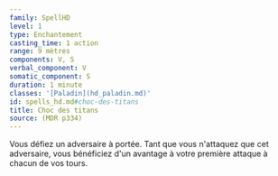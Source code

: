 ```yaml
---
family: SpellHD
level: 1
type: Enchantement
casting_time: 1 action
range: 9 mètres
components: V, S
verbal_component: V
somatic_component: S
duration: 1 minute
classes: '[Paladin](hd_paladin.md)'
id: spells_hd.md#choc-des-titans
title: Choc des titans
source: (MDR p334)
---
```


Vous défiez un adversaire à portée. Tant que vous n'attaquez que cet adversaire, vous bénéficiez d'un avantage à votre première attaque à chacun de vos tours.

